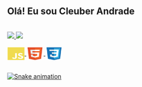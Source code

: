 ## Olá! Eu sou Cleuber Andrade
 <div style="display: inline_block"><br>
  <a href="https://github.com/cleuber-andrade">
  <img height="180em" src="https://github-readme-stats.vercel.app/api?username=cleuber-andrade&show_icons=true&theme=merko"/>
  <img height="180em" src="https://github-readme-stats.vercel.app/api/top-langs/?username=cleuber-andrade&layout=compact&langs_count=7&theme=merko"/>
</div>
<div style="display: inline_block"><br>
  <img align="center" alt="cleuber-Js" height="30" width="40" src="https://raw.githubusercontent.com/devicons/devicon/master/icons/javascript/javascript-plain.svg">
  <img align="center" alt="cleuber-HTML" height="30" width="40" src="https://raw.githubusercontent.com/devicons/devicon/master/icons/html5/html5-original.svg">
  <img align="center" alt="cleuber-CSS" height="30" width="40" src="https://raw.githubusercontent.com/devicons/devicon/master/icons/css3/css3-original.svg">  
</div>
  
  ##
 
<div> 
  
 
  ![Snake animation](https://github.com/cleuber-andrade/cleuber-andrade/blob/output/github-contribution-grid-snake.svg)
 
</div>

 
